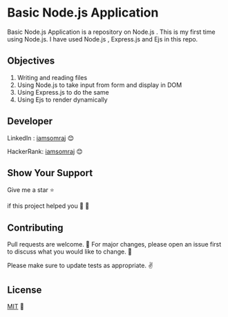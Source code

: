 # Basic Node.js Application
Basic Node.js Application is a repository on Node.js . This is my first time using Node.js. I have used Node.js , Express.js and Ejs in this repo.

## Objectives

1. Writing and reading files
2. Using Node.js to take input from form and display in DOM
3. Using Express.js to do the same
4. Using Ejs to render dynamically

## Developer

LinkedIn : [iamsomraj](https://www.linkedin.com/in/iamsomraj/) 😊

HackerRank: [iamsomraj](https://www.hackerrank.com/iamsomraj?hr_r=1) 😊

## Show Your Support

Give me a star ⭐

if this project helped you 👦 👧

## Contributing

Pull requests are welcome. 🤝 For major changes, please open an issue first to discuss what you would like to change. 🙏

Please make sure to update tests as appropriate. ✌

## License

[MIT](https://choosealicense.com/licenses/mit/) 📰

